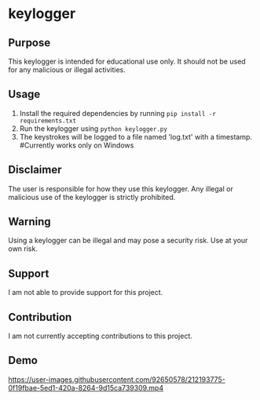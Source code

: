 # keylogger

## Purpose
This keylogger is intended for educational use only. It should not be used for any malicious or illegal activities.

## Usage
1. Install the required dependencies by running `pip install -r requirements.txt`
2. Run the keylogger using `python keylogger.py`
3. The keystrokes will be logged to a file named 'log.txt' with a timestamp.
#Currently works only on Windows

## Disclaimer
The user is responsible for how they use this keylogger. Any illegal or malicious use of the keylogger is strictly prohibited.

## Warning
Using a keylogger can be illegal and may pose a security risk. Use at your own risk.

## Support
I am not able to provide support for this project.

## Contribution
I am not currently accepting contributions to this project.

## Demo

https://user-images.githubusercontent.com/92650578/212193775-0f19fbae-5ed1-420a-8264-9d15ca739309.mp4

